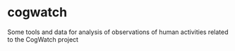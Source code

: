cogwatch
========

Some tools and data for analysis of observations of human activities related to the CogWatch project
